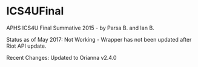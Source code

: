 # ICS4UFinal
APHS ICS4U Final Summative 2015 -  by Parsa B. and Ian B.

Status as of May 2017: Not Working - Wrapper has not been updated after Riot API update.

Recent Changes: Updated to Orianna v2.4.0
